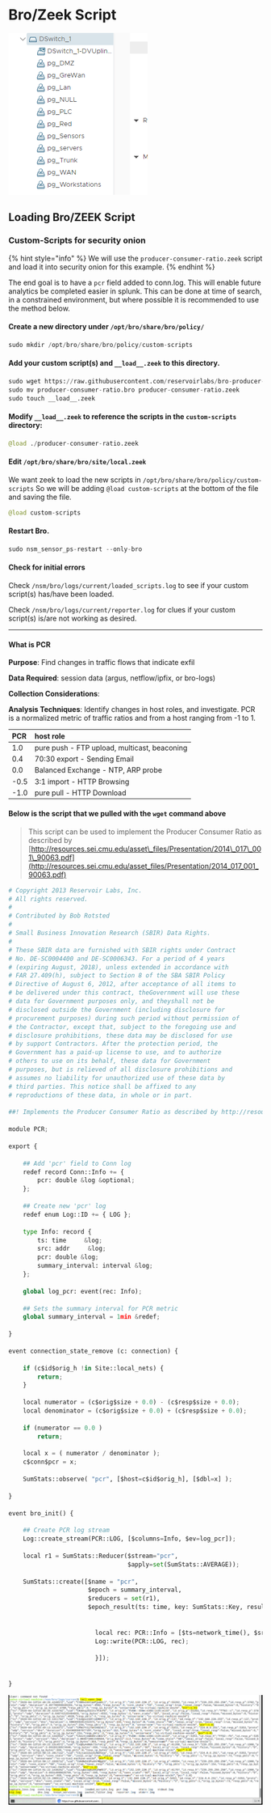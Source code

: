 # Bro/Zeek Script



![JK](../.gitbook/assets/image%20%2878%29.png)

## Loading **Bro/ZEEK** Script 

### Custom-Scripts for security onion

{% hint style="info" %}
We will use the `producer-consumer-ratio.zeek` script and load it into security onion for this example. 
{% endhint %}

The end goal is to have a `pcr` field added to conn.log. This will enable future analytics be completed easier in splunk. This can be done at time of search, in a constrained environment, but where possible it is recommended to use the method below. 

####  Create a new directory under `/opt/bro/share/bro/policy/`

```python
sudo mkdir /opt/bro/share/bro/policy/custom-scripts
```

####  Add your custom script\(s\) and `__load__.zeek` to this directory.

```python
sudo wget https://raw.githubusercontent.com/reservoirlabs/bro-producer-consumer-ratio/master/producer-consumer-ratio.bro
sudo mv producer-consumer-ratio.bro producer-consumer-ratio.zeek
sudo touch __load__.zeek
```

#### Modify `__load__.zeek` to reference the scripts in the `custom-scripts` directory:

```python
@load ./producer-consumer-ratio.zeek
```

####  Edit `/opt/bro/share/bro/site/local.zeek` 

We want zeek to load the new scripts in `/opt/bro/share/bro/policy/custom-scripts` So we will be adding `@load custom-scripts` at the bottom of the file and saving the file.

```python
@load custom-scripts
```

#### Restart Bro.

```python
sudo nsm_sensor_ps-restart --only-bro
```

#### Check for initial errors

Check `/nsm/bro/logs/current/loaded_scripts.log` to see if your custom script\(s\) has/have been loaded.

Check `/nsm/bro/logs/current/reporter.log` for clues if your custom script\(s\) is/are not working as desired.

--------------------------------------

#### What is PCR

**Purpose**: Find changes in traffic flows that indicate exfil

**Data Required**: session data \(argus, netflow/ipfix, or bro-logs\)

**Collection Considerations**:

**Analysis Techniques**: Identify changes in host roles, and investigate. PCR is a normalized metric of traffic ratios and from a host ranging from -1 to 1.

| PCR | host role |
| :--- | :--- |
| 1.0 | pure push - FTP upload, multicast, beaconing |
| 0.4 | 70:30 export - Sending Email |
| 0.0 | Balanced Exchange - NTP, ARP probe |
| -0.5 | 3:1 import - HTTP Browsing |
| -1.0 | pure pull - HTTP Download |

#### Below is the script that we pulled with the `wget` command above

> This script can be used to implement the Producer Consumer Ratio as described by [http://resources.sei.cmu.edu/asset\_files/Presentation/2014\_017\_001\_90063.pdf](http://resources.sei.cmu.edu/asset_files/Presentation/2014_017_001_90063.pdf)

```python
# Copyright 2013 Reservoir Labs, Inc.
# All rights reserved.
# 
# Contributed by Bob Rotsted
# 
# Small Business Innovation Research (SBIR) Data Rights.
# 
# These SBIR data are furnished with SBIR rights under Contract
# No. DE-SC0004400 and DE-SC0006343. For a period of 4 years
# (expiring August, 2018), unless extended in accordance with
# FAR 27.409(h), subject to Section 8 of the SBA SBIR Policy
# Directive of August 6, 2012, after acceptance of all items to
# be delivered under this contract, theGovernment will use these
# data for Government purposes only, and theyshall not be
# disclosed outside the Government (including disclosure for
# procurement purposes) during such period without permission of
# the Contractor, except that, subject to the foregoing use and
# disclosure prohibitions, these data may be disclosed for use
# by support Contractors. After the protection period, the
# Government has a paid-up license to use, and to authorize
# others to use on its behalf, these data for Government
# purposes, but is relieved of all disclosure prohibitions and
# assumes no liability for unauthorized use of these data by
# third parties. This notice shall be affixed to any
# reproductions of these data, in whole or in part.

##! Implements the Producer Consumer Ratio as described by http://resources.sei.cmu.edu/asset_files/Presentation/2014_017_001_90063.pdf

module PCR;

export {

    ## Add 'pcr' field to Conn log
    redef record Conn::Info += {
        pcr: double &log &optional;
    };

    ## Create new 'pcr' log
    redef enum Log::ID += { LOG };

    type Info: record {
        ts: time     &log;
        src: addr     &log;
        pcr: double &log;
        summary_interval: interval &log;
    };

    global log_pcr: event(rec: Info);

    ## Sets the summary interval for PCR metric
    global summary_interval = 1min &redef;

}

event connection_state_remove (c: connection) {

    if (c$id$orig_h !in Site::local_nets) {
		return;
	}

    local numerator = (c$orig$size + 0.0) - (c$resp$size + 0.0);
    local denominator = (c$orig$size + 0.0) + (c$resp$size + 0.0);

    if (numerator == 0.0 )
        return;

    local x = ( numerator / denominator );
    c$conn$pcr = x;

    SumStats::observe( "pcr", [$host=c$id$orig_h], [$dbl=x] );

}

event bro_init() {

    ## Create PCR log stream
    Log::create_stream(PCR::LOG, [$columns=Info, $ev=log_pcr]);

    local r1 = SumStats::Reducer($stream="pcr", 
                                 $apply=set(SumStats::AVERAGE));

    SumStats::create([$name = "pcr",
                      $epoch = summary_interval,
                      $reducers = set(r1),
                      $epoch_result(ts: time, key: SumStats::Key, result: SumStats::Result) = {

						
                        local rec: PCR::Info = [$ts=network_time(), $src=key$host, $summary_interval=PCR::summary_interval, $pcr=result["pcr"]$average];
                        Log::write(PCR::LOG, rec);

                        }]);


}
```

![Multicast messaging from Rockwell Rslogix/Rslinks software  ](../.gitbook/assets/image%20%2892%29.png)

